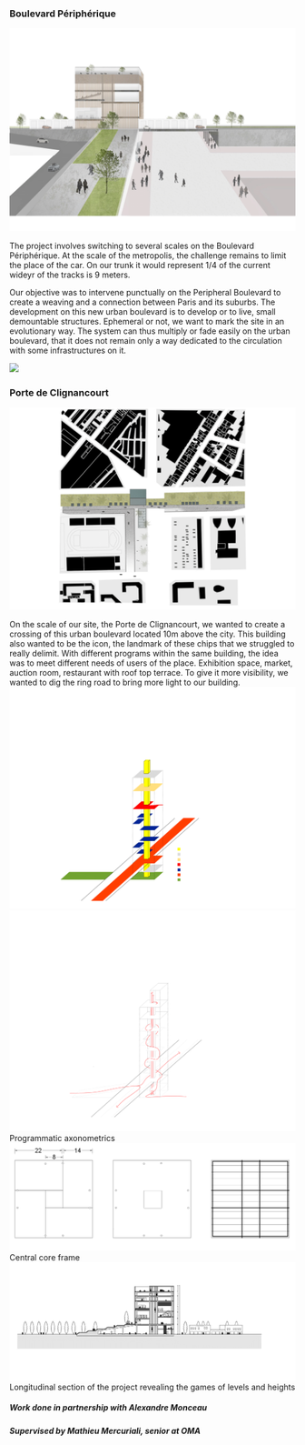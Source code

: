 ### Boulevard Périphérique

![](image3D_1.png?raw=true)


The project involves switching to several scales on the Boulevard Périphérique. At the scale of the metropolis, the challenge remains to limit the place of the car. On our trunk it would represent 1/4 of the current wideyr of the tracks is 9 meters. 

Our objective was to intervene punctually on the Peripheral Boulevard to create a weaving and a connection between Paris and its suburbs. The development on this new urban boulevard is to develop or to live, small demountable structures. Ephemeral or not, we want to mark the site in an evolutionary way. The system can thus multiply or fade easily on the urban boulevard, that it does not remain only a way dedicated to the circulation with some infrastructures on it.

![](schéma_programmatique.png?raw=true)


### Porte de Clignancourt

![](plan_masse.png?raw=true)


On the scale of our site, the Porte de Clignancourt, we wanted to create a crossing of this urban boulevard located 10m above the city. This building also wanted to be the icon, the landmark of these chips that we struggled to really delimit. With different programs within the same building, the idea was to meet different needs of users of the place. Exhibition space, market, auction room, restaurant with roof top terrace. To give it more visibility, we wanted to dig the ring road to bring more light to our building.
![](axo_programmatique.png?raw=true)
![](axo2.png?raw=true) 
Programmatic axonometrics
![](plan_trame.png?raw=true) 
Central core frame
![](couoe_l.png?raw=true)
Longitudinal section of the project revealing the games of levels and heights



##### Work done in partnership with Alexandre Monceau
##### Supervised by Mathieu Mercuriali, senior at OMA


